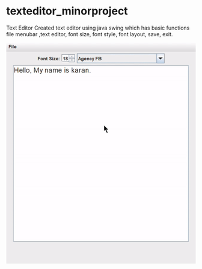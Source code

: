 # texteditor_minorproject
Text Editor Created text editor using java swing which has basic functions file menubar ,text editor, font size,  font style, font layout, save, exit. 

![](https://github.com/karan151120/texteditor_minorproject/blob/master/notepad%20gif.gif)
